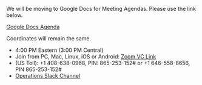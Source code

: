 We will be moving to Google Docs for Meeting Agendas. Please use the link below.

[Google Docs Agenda](https://docs.google.com/document/d/1Ir9YU1i-2g1YYphFmcKSWbufvA-YbVtvHWNPuxBKUt8/edit?usp=sharing)

Coordinates will remain the same.
   * 4:00 PM Eastern (3:00 PM Central)
   * Join from PC, Mac, Linux, iOS or Android: [Zoom VC Link](https://IU.zoom.us/j/865253152)
   * (US Toll): +1 408-638-0968, PIN: 865-253-152# or +1 646-558-8656, PIN 865-253-152#
   * [Operations Slack Channel](https://opensciencegrid.slack.com/messages/C5GAYBGA0/)
